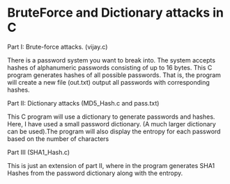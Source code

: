 # BruteForce and Dictionary attacks in C

Part I: Brute-force attacks. (vijay.c)

There is a password system you want to break into. The system accepts hashes of alphanumeric passwords consisting of up to 16 bytes. This C program generates hashes of all possible passwords. That is, the program will create a new file (out.txt) output all passwords with corresponding hashes.

Part II: Dictionary attacks (MD5_Hash.c and pass.txt)

This C program will use a dictionary to generate passwords and hashes. Here, I have used a small password dictionary. (A much larger dictionary can be used).The program will also display the entropy for each password based on the number of characters

Part III (SHA1_Hash.c)

This is just an extension of part II, where in the program generates SHA1 Hashes from the password dictionary along with the entropy.
